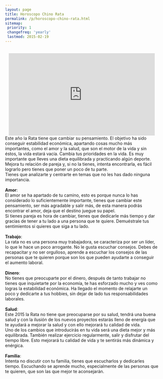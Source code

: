 ```yaml
---
layout: page
title: Horoscopo Chino Rata
permalink: /p/horoscopo-chino-rata.html
sitemap:
 priority: 1
 changefreq: 'yearly'
 lastmod: 2015-02-19
---
```

<div style="text-align: center;">
<br />
<iframe allowfullscreen="" frameborder="0" height="270" src="https://www.youtube.com/embed/76_So5d9KwI?list=PLFxNV3JuSndVrbUhZ4aVQW3bkF8i_5Q7a" width="480"></iframe>
</div>
Este año la Rata tiene que cambiar su pensamiento. El objetivo ha sido conseguir estabilidad económica, apartando cosas mucho más importantes, como el amor y la salud, que son el motor de la vida y sin éstos, la vida estará vacía. Cambia tus prioridades en la vida. Es muy importante que lleves una dieta equilibrada y practicando algún deporte. Mejora tu relación de pareja y, si no la tienes, intenta encontrarla, es fácil lograrlo pero tienes que poner un poco de tu parte.<br />
Tienes que analizarte y centrarte en temas que no les has dado ninguna importancia.<br />
<br />
<b>Amor</b>:<br />
El amor se ha apartado de tu camino, esto es porque nunca lo has considerado lo suficientemente importante, tienes que cambiar este pensamiento, ser más agradable y salir más, de esta manera podrás encontrar el amor, deja que el destino juegue su papel.<br />
Si tienes pareja es hora de cambiar, tienes que dedicarle más tiempo y dar gracias de tener a tu lado a una persona que te quiere. Demuéstrale tus sentimientos si quieres que siga a tu lado.<br />
<br />
<b>Trabajo</b>:<br />
La rata no es una persona muy trabajadora, se caracteriza por ser un líder, lo que le hace un poco arrogante. No le gusta escuchar consejos. Debes de recapacitar y no ser orgulloso, aprende a escuchar los consejos de las personas que te quieren porque son los que pueden ayudarte a conseguir el aumento laboral.<br />
<br />
<b>Dinero</b>:<br />
No tienes que preocuparte por el dinero, después de tanto trabajar no tienes que inquietarte por la economía, te has esforzado mucho y ves como logras la estabilidad económica. Ha llegado el momento de relajarte un poco y dedicarte a tus hobbies, sin dejar de lado tus responsabilidades laborales.<br />
<br />
<b>Salud</b>:<br />
Este 2015 la Rata no tiene que preocuparse por su salud, tendrá una buena salud y con la ilusión de los nuevos proyectos estarás lleno de energía que te ayudará a mejorar la salud y con ello mejorará tu calidad de vida.<br />
Uno de los cambios que introducirás en tu vida será una dieta mejor y más equilibrada. También realizar ejercicio regularmente, salir y disfrutar del tiempo libre. Esto mejorará tu calidad de vida y te sentirás más dinámica y enérgica.<br />
<br />
<b>Familia</b>:<br />
Intenta no discutir con tu familia, tienes que escucharlos y dedicarles tiempo. Escuchando se aprende mucho, especialmente de las personas que te quieren, que son las que mejor te aconsejarán.